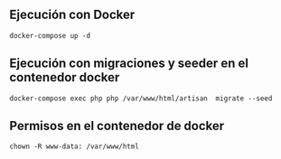 ## Ejecución con Docker
```
docker-compose up -d
```
## Ejecución con migraciones y seeder en el contenedor docker
```
docker-compose exec php php /var/www/html/artisan  migrate --seed
```

## Permisos en el contenedor de docker
```
chown -R www-data: /var/www/html
```
